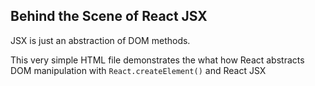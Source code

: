## Behind the Scene of React JSX

JSX is just an abstraction of DOM methods. 

This very simple HTML file demonstrates the what how React abstracts DOM manipulation with ```React.createElement()``` and React JSX


